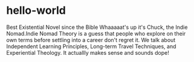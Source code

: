 # hello-world
Best Existential Novel since the Bible
Whaaaaat's up it's Chuck, the Indie Nomad.Indie Nomad Theory is a guess that people who explore on their own terms before settling into a career don't regret it. We talk about Independent Learning Principles, Long-term Travel Techniques, and Experiential Theology. It actuallly makes sense and sounds dope!

